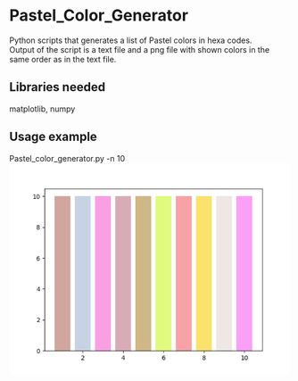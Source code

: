 # Pastel_Color_Generator
Python scripts that generates a list of Pastel colors in hexa codes.<br>
Output of the script is a text file and a png file with shown colors in the same order as in the text file.
## Libraries needed
matplotlib, numpy
## Usage example
Pastel_color_generator.py -n 10
![color bars](generated_pastel_colors.png)
